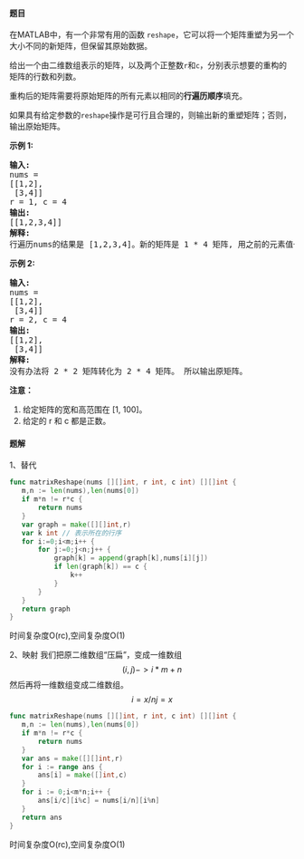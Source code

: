 #### 题目
<p>在MATLAB中，有一个非常有用的函数 <code>reshape</code>，它可以将一个矩阵重塑为另一个大小不同的新矩阵，但保留其原始数据。</p>

<p>给出一个由二维数组表示的矩阵，以及两个正整数<code>r</code>和<code>c</code>，分别表示想要的重构的矩阵的行数和列数。</p>

<p>重构后的矩阵需要将原始矩阵的所有元素以相同的<strong>行遍历顺序</strong>填充。</p>

<p>如果具有给定参数的<code>reshape</code>操作是可行且合理的，则输出新的重塑矩阵；否则，输出原始矩阵。</p>

<p><strong>示例 1:</strong></p>

<pre>
<strong>输入:</strong> 
nums = 
[[1,2],
 [3,4]]
r = 1, c = 4
<strong>输出:</strong> 
[[1,2,3,4]]
<strong>解释:</strong>
行遍历nums的结果是 [1,2,3,4]。新的矩阵是 1 * 4 矩阵, 用之前的元素值一行一行填充新矩阵。
</pre>

<p><strong>示例 2:</strong></p>

<pre>
<strong>输入:</strong> 
nums = 
[[1,2],
 [3,4]]
r = 2, c = 4
<strong>输出:</strong> 
[[1,2],
 [3,4]]
<strong>解释:</strong>
没有办法将 2 * 2 矩阵转化为 2 * 4 矩阵。 所以输出原矩阵。
</pre>

<p><strong>注意：</strong></p>

<ol>
	<li>给定矩阵的宽和高范围在 [1, 100]。</li>
	<li>给定的 r 和 c 都是正数。</li>
</ol>


 #### 题解
 1、替代
 ```go
func matrixReshape(nums [][]int, r int, c int) [][]int {
    m,n := len(nums),len(nums[0])
    if m*n != r*c {
        return nums
    }
    var graph = make([][]int,r)
    var k int // 表示所在的行序
    for i:=0;i<m;i++ {
        for j:=0;j<n;j++ {
            graph[k] = append(graph[k],nums[i][j])
            if len(graph[k]) == c {
                k++
            }
        }
    }
    return graph
}
```
 时间复杂度O(rc),空间复杂度O(1)
 
 2、映射
 我们把原二维数组“压扁”，变成一维数组
 $$
 (i,j) -> i*m+n
 $$
 然后再将一维数组变成二维数组。
 $$
 i = x/n
 j = x%n
 $$
 
 ```go
func matrixReshape(nums [][]int, r int, c int) [][]int {
    m,n := len(nums),len(nums[0])
    if m*n != r*c {
        return nums
    }
    var ans = make([][]int,r)
    for i := range ans {
        ans[i] = make([]int,c)
    }
    for i := 0;i<m*n;i++ {
        ans[i/c][i%c] = nums[i/n][i%n]
    }
    return ans
}
```
 时间复杂度O(rc),空间复杂度O(1)